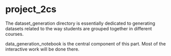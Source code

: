 # project_2cs

The dataset_generation directory is essentially dedicated to generating datasets related to the way students are grouped together in different courses.

data_generation_notebook is the central component of this part. Most of the interactive work will be done there.
